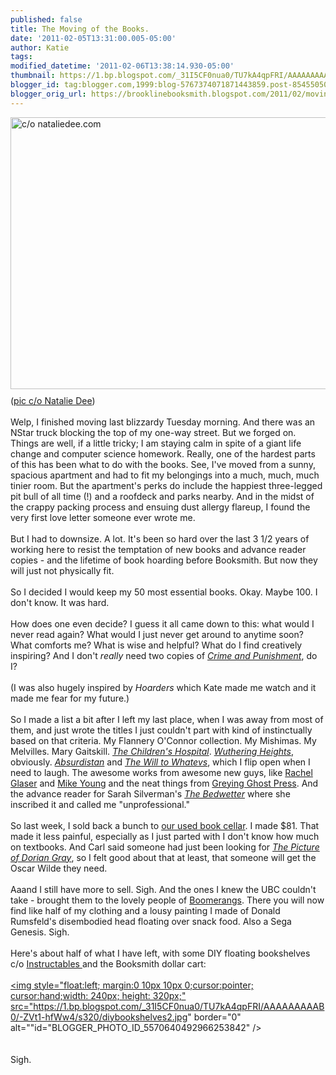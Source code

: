 ```yaml
---
published: false
title: The Moving of the Books.
date: '2011-02-05T13:31:00.005-05:00'
author: Katie
tags: 
modified_datetime: '2011-02-06T13:38:14.930-05:00'
thumbnail: https://1.bp.blogspot.com/_31I5CF0nua0/TU7kA4qpFRI/AAAAAAAAAB0/-ZVt1-hfWw4/s72-c/diybookshelves2.jpg
blogger_id: tag:blogger.com,1999:blog-5767374071871443859.post-8545505052715544351
blogger_orig_url: https://brooklinebooksmith.blogspot.com/2011/02/moving-of-books.html
---
```


<a onblur="try {parent.deselectBloggerImageGracefully();} catch(e) {}" href="https://www.nataliedee.com/011611/noooo-aaaaaaahhhhhhhhhhh.jpg"><img style="float:left; margin:0 10px 10px 0;cursor:pointer; cursor:hand;width: 600px; height: 435px;" src="https://www.nataliedee.com/011611/noooo-aaaaaaahhhhhhhhhhh.jpg" border="0" alt="c/o nataliedee.com" /></a><br />(<a href="https://www.nataliedee.com/">pic c/o Natalie Dee</a>)<br /><br />Welp, I finished moving last blizzardy Tuesday morning. And there was an NStar truck blocking the top of my one-way street. But we forged on. Things are well, if a little tricky; I am staying calm in spite of a giant life change and computer science homework. Really, one of the hardest parts of this has been what to do with the books. See, I've moved from a sunny, spacious apartment and had to fit my belongings into a much, much, much tinier room. But the apartment's perks do include the happiest three-legged pit bull of all time (!) and a roofdeck and parks nearby. And in the midst of the crappy packing process and ensuing dust allergy flareup, I found the very first love letter someone ever wrote me. <br /><br />But I had to downsize. A lot. It's been so hard over the last 3 1/2 years  of working here to resist the temptation of new books and advance reader copies - and the lifetime of book hoarding before Booksmith. But now they will just not physically fit.<br /><br />So I decided I would keep my 50 most essential books. Okay. Maybe 100. I don't know. It was hard.<br /><br />How does one even decide? I guess it all came down to this: what would I never read again? What would I just never get around to anytime soon? What comforts me? What is wise and helpful? What do I find creatively inspiring? And I don't <em>really</em> need two copies of <a href="https://www.brooklinebooksmith-shop.com/book/9780199536368"><em>Crime and Punishment</em></a>, do I? <br /><br />(I was also hugely inspired by <em>Hoarders</em> which Kate made me watch and it made me fear for my future.)<br /><br />So I made a list a bit after I left my last place, when I was away from most of them, and just wrote the titles I just couldn't part with kind of instinctually based on that criteria. My Flannery O'Connor collection. My Mishimas. My Melvilles. Mary Gaitskill. <em><a href="https://www.brooklinebooksmith-shop.com/book/9780802143334">The Children's Hospital</a></em>. <em><a href="https://www.brooklinebooksmith-shop.com/book/9780486478036">Wuthering Heights</a></em>, obviously. <em><a href="https://www.brooklinebooksmith-shop.com/book/9780812971675">Absurdistan</a></em> and <em><a href="https://www.brooklinebooksmith-shop.com/book/9780061346187">The Will to Whatevs</a></em>, which I flip open when I need to laugh. The awesome works from awesome new guys, like  <a href="https://www.brooklinebooksmith-shop.com/book/9780982081389">Rachel Glaser</a> and <a href="https://www.brooklinebooksmith-shop.com/book/9780977934362">Mike Young</a> and the neat things from <a href="https://www.airforcejoyride.com/gg">Greying Ghost Press</a>. And the advance reader for Sarah Silverman's <em><a href="https://www.brooklinebooksmith-shop.com/book/9780061856433">The Bedwetter</a></em> where she inscribed it and called me "unprofessional."<br /><br />So last week, I sold back a bunch to <a href="https://www.brooklinebooksmith-shop.com/ubc">our used book cellar</a>. I made $81. That made it less painful, especially as I just parted with I don't know how much on textbooks. And Carl said someone had just been looking for <em><a href="https://www.brooklinebooksmith-shop.com/book/9781936041220">The Picture of Dorian Gray</a></em>, so I felt good about that at least, that someone will get the Oscar Wilde they need.<br /><br />Aaand I still have more to sell. Sigh. And the ones I knew the UBC couldn't take - brought them to the lovely people of <a href="https://www.aac.org/site/PageServer?pagename=boomerangs_donations">Boomerangs</a>. There you will now find like half of my clothing and a lousy painting I made of Donald Rumsfeld's disembodied head floating over snack food. Also a Sega Genesis. Sigh.<br /><br />Here's about half of what I have left, with some DIY floating bookshelves c/o <a href="https://www.instructables.com/id/Invisible-Book-Shelf/">Instructables </a>and the Booksmith dollar cart:<br /><br /><a onblur="try {parent.deselectBloggerImageGracefully();} catch(e) {}" href="https://1.bp.blogspot.com/_31I5CF0nua0/TU7kA4qpFRI/AAAAAAAAAB0/-ZVt1-hfWw4/s1600/diybookshelves2.jpg"><img style="float:left; margin:0 10px 10px 0;cursor:pointer; cursor:hand;width: 240px; height: 320px;" src="https://1.bp.blogspot.com/_31I5CF0nua0/TU7kA4qpFRI/AAAAAAAAAB0/-ZVt1-hfWw4/s320/diybookshelves2.jpg" border="0" alt=""id="BLOGGER_PHOTO_ID_5570640492966253842" /></a><br /><br /><br />Sigh.
